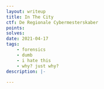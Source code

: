 ```yaml
---
layout: writeup
title: In The City
ctf: De Regionale Cybermesterskaber
points: 
solves: 
date: 2021-04-17
tags:
    - forensics
    - dumb
    - i hate this
    - why? just why?
description: |-
    
---
```

